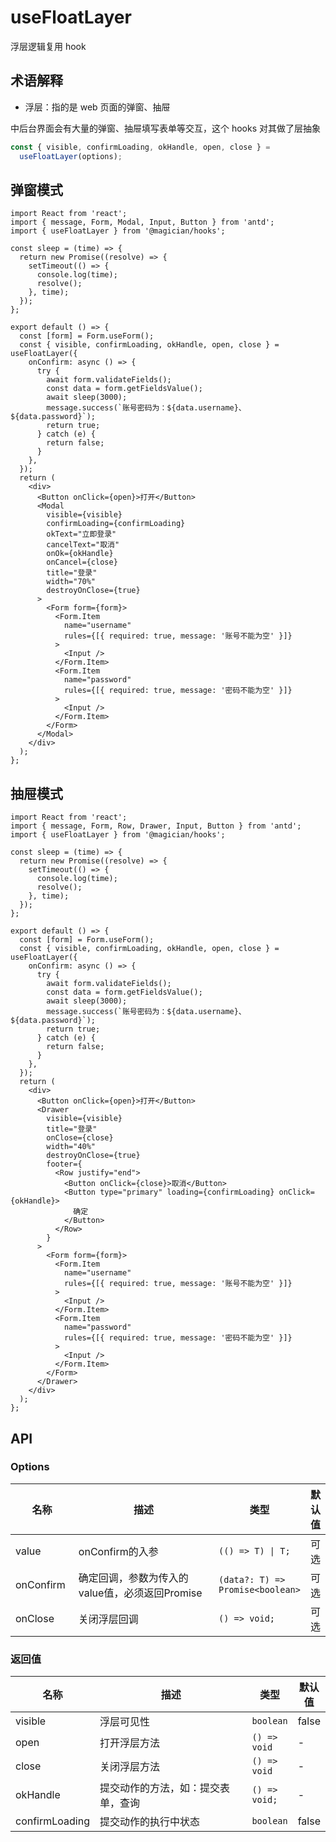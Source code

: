 # useFloatLayer

浮层逻辑复用 hook

## 术语解释

- 浮层：指的是 web 页面的弹窗、抽屉

中后台界面会有大量的弹窗、抽屉填写表单等交互，这个 hooks 对其做了层抽象

```ts
const { visible, confirmLoading, okHandle, open, close } =
  useFloatLayer(options);
```

## 弹窗模式

```tsx
import React from 'react';
import { message, Form, Modal, Input, Button } from 'antd';
import { useFloatLayer } from '@magician/hooks';

const sleep = (time) => {
  return new Promise((resolve) => {
    setTimeout(() => {
      console.log(time);
      resolve();
    }, time);
  });
};

export default () => {
  const [form] = Form.useForm();
  const { visible, confirmLoading, okHandle, open, close } = useFloatLayer({
    onConfirm: async () => {
      try {
        await form.validateFields();
        const data = form.getFieldsValue();
        await sleep(3000);
        message.success(`账号密码为：${data.username}、${data.password}`);
        return true;
      } catch (e) {
        return false;
      }
    },
  });
  return (
    <div>
      <Button onClick={open}>打开</Button>
      <Modal
        visible={visible}
        confirmLoading={confirmLoading}
        okText="立即登录"
        cancelText="取消"
        onOk={okHandle}
        onCancel={close}
        title="登录"
        width="70%"
        destroyOnClose={true}
      >
        <Form form={form}>
          <Form.Item
            name="username"
            rules={[{ required: true, message: '账号不能为空' }]}
          >
            <Input />
          </Form.Item>
          <Form.Item
            name="password"
            rules={[{ required: true, message: '密码不能为空' }]}
          >
            <Input />
          </Form.Item>
        </Form>
      </Modal>
    </div>
  );
};
```

## 抽屉模式

```tsx
import React from 'react';
import { message, Form, Row, Drawer, Input, Button } from 'antd';
import { useFloatLayer } from '@magician/hooks';

const sleep = (time) => {
  return new Promise((resolve) => {
    setTimeout(() => {
      console.log(time);
      resolve();
    }, time);
  });
};

export default () => {
  const [form] = Form.useForm();
  const { visible, confirmLoading, okHandle, open, close } = useFloatLayer({
    onConfirm: async () => {
      try {
        await form.validateFields();
        const data = form.getFieldsValue();
        await sleep(3000);
        message.success(`账号密码为：${data.username}、${data.password}`);
        return true;
      } catch (e) {
        return false;
      }
    },
  });
  return (
    <div>
      <Button onClick={open}>打开</Button>
      <Drawer
        visible={visible}
        title="登录"
        onClose={close}
        width="40%"
        destroyOnClose={true}
        footer={
          <Row justify="end">
            <Button onClick={close}>取消</Button>
            <Button type="primary" loading={confirmLoading} onClick={okHandle}>
              确定
            </Button>
          </Row>
        }
      >
        <Form form={form}>
          <Form.Item
            name="username"
            rules={[{ required: true, message: '账号不能为空' }]}
          >
            <Input />
          </Form.Item>
          <Form.Item
            name="password"
            rules={[{ required: true, message: '密码不能为空' }]}
          >
            <Input />
          </Form.Item>
        </Form>
      </Drawer>
    </div>
  );
};
```

## API

### Options

<table>
  <thead>
    <tr>
      <th width="100">名称</th>
      <th width="600">描述</th>
      <th >类型</th>
      <th>默认值</th>
    </tr>
  </thead>
  <tbody>
    <tr>
      <td>value</td>
      <td>onConfirm的入参</td>
      <td><code>(() => T) | T;</code></td>
      <td>可选</td>
    </tr>
    <tr>
      <td>onConfirm</td>
      <td>确定回调，参数为传入的value值，必须返回Promise</td>
      <td><code>(data?: T) => Promise&lt;boolean&gt;</code></td>
      <td>可选</td>
    </tr>
    <tr>
      <td>onClose</td>
      <td>关闭浮层回调</td>
      <td><code>() => void;</code></td>
      <td>可选</td>
    </tr>
  </tbody>
</table>

### 返回值

<table>
  <thead>
    <tr>
      <th width="100">名称</th>
      <th width="600">描述</th>
      <th >类型</th>
      <th>默认值</th>
    </tr>
  </thead>
  <tbody>
    <tr>
      <td>visible</td>
      <td>浮层可见性</td>
      <td><code>boolean</code></td>
      <td>false</td>
    </tr>
    <tr>
      <td>open</td>
      <td>打开浮层方法</td>
      <td><code>() => void</code></td>
      <td>-</td>
    </tr>
    <tr>
      <td>close</td>
      <td>关闭浮层方法</td>
      <td><code>() => void</code></td>
      <td>-</td>
    </tr>
    <tr>
      <td>okHandle</td>
      <td>提交动作的方法，如：提交表单，查询</td>
      <td><code>() => void;</code></td>
      <td>-</td>
    </tr>
     <tr>
      <td>confirmLoading</td>
      <td>提交动作的执行中状态</td>
      <td><code>boolean</code></td>
      <td>false</td>
    </tr>
  </tbody>
</table>
